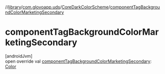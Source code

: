 //[library](../../../index.md)/[com.glovoapp.uds](../index.md)/[CoreDarkColorScheme](index.md)/[componentTagBackgroundColorMarketingSecondary](component-tag-background-color-marketing-secondary.md)

# componentTagBackgroundColorMarketingSecondary

[androidJvm]\
open override val [componentTagBackgroundColorMarketingSecondary](component-tag-background-color-marketing-secondary.md): [Color](https://developer.android.com/reference/kotlin/androidx/compose/ui/graphics/Color.html)
